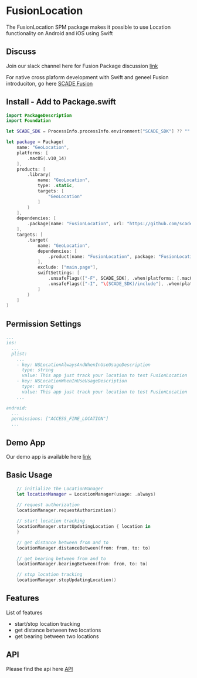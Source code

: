 # FusionLocation
The FusionLocation SPM package makes it possible to use Location functionality on Android and iOS using Swift 

Discuss
-------
Join our slack channel here for Fusion Package discussion [link](https://scadeio.slack.com/archives/C025WRG18TW)

For native cross plaform development with Swift and geneel Fusion introduciton, go here [SCADE Fusion](beta.scade.io/fusion)

Install - Add to Package.swift
------------------------------
```swift
import PackageDescription
import Foundation

let SCADE_SDK = ProcessInfo.processInfo.environment["SCADE_SDK"] ?? ""

let package = Package(
    name: "GeoLocation",
    platforms: [
        .macOS(.v10_14)
    ],
    products: [
        .library(
            name: "GeoLocation",
            type: .static,
            targets: [
                "GeoLocation"
            ]
        )
    ],
    dependencies: [
      	.package(name: "FusionLocation", url: "https://github.com/scade-platform/FusionLocation.git", .branch("main"))
    ],
    targets: [
        .target(
            name: "GeoLocation",
            dependencies: [
            	.product(name: "FusionLocation", package: "FusionLocation")
            ],
            exclude: ["main.page"],
            swiftSettings: [
                .unsafeFlags(["-F", SCADE_SDK], .when(platforms: [.macOS, .iOS])),
                .unsafeFlags(["-I", "\(SCADE_SDK)/include"], .when(platforms: [.android])),
            ]
        )
    ]
)
```

Permission Settings
-------------------
<Add Permission specific text and instructions>

```yaml
...
ios:
  ...
  plist:
    ...
    - key: NSLocationAlwaysAndWhenInUseUsageDescription
      type: string
      value: This app just track your location to test FusionLocation      
    - key: NSLocationWhenInUseUsageDescription
      type: string
      value: This app just track your location to test FusionLocation
    ...

android:
  ...
  permissions: ["ACCESS_FINE_LOCATION"]
  ...

```
  
Demo App
--------
Our demo app is available here [link](https://github.com/scade-platform/FusionExamples/tree/main/GeoLocation)


Basic Usage
-----------
```swift
    // initialize the LocationManager
    let locationManager = LocationManager(usage: .always)
  	
    // request authorization
    locationManager.requestAuthorization()

    // start location tracking
    locationManager.startUpdatingLocation { location in
    }

    // get distance between from and to
    locationManager.distanceBetween(from: from, to: to)

    // get bearing between from and to
    locationManager.bearingBetween(from: from, to: to)

    // stop location tracking
    locationManager.stopUpdatingLocation()
```

Features
--------
List of features
* start/stop location tracking
* get distance between two locations
* get bearing between two locations

API
---
Please find the api here [API](./Sources/FusionNFC_Common/LocationManager.swift)


